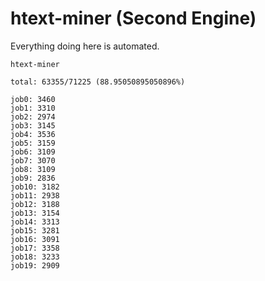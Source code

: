 # htext-miner (Second Engine)

Everything doing here is automated.

```
htext-miner

total: 63355/71225 (88.95050895050896%)

job0: 3460
job1: 3310
job2: 2974
job3: 3145
job4: 3536
job5: 3159
job6: 3109
job7: 3070
job8: 3109
job9: 2836
job10: 3182
job11: 2938
job12: 3188
job13: 3154
job14: 3313
job15: 3281
job16: 3091
job17: 3358
job18: 3233
job19: 2909
```